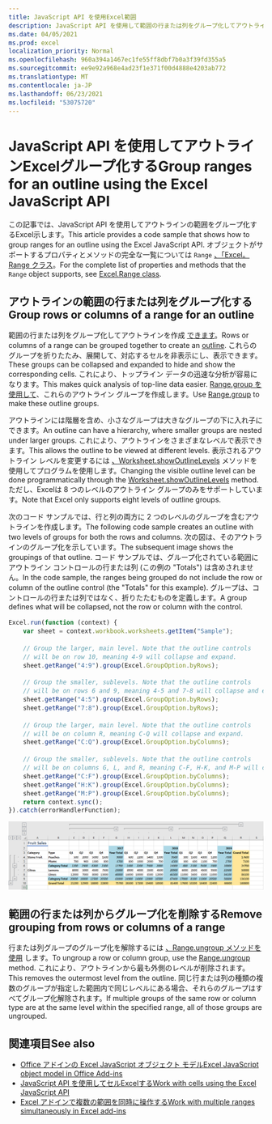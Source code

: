 ```yaml
---
title: JavaScript API を使用Excel範囲
description: JavaScript API を使用して範囲の行または列をグループ化してアウトラインを作成するExcel説明します。
ms.date: 04/05/2021
ms.prod: excel
localization_priority: Normal
ms.openlocfilehash: 960a394a1467ec1fe55ff8dbf7b0a3f39fd355a5
ms.sourcegitcommit: ee9e92a968e4ad23f1e371f00d4888e4203ab772
ms.translationtype: MT
ms.contentlocale: ja-JP
ms.lasthandoff: 06/23/2021
ms.locfileid: "53075720"
---
```

# <a name="group-ranges-for-an-outline-using-the-excel-javascript-api"></a><span data-ttu-id="9ee44-103">JavaScript API を使用してアウトラインExcelグループ化する</span><span class="sxs-lookup"><span data-stu-id="9ee44-103">Group ranges for an outline using the Excel JavaScript API</span></span>

<span data-ttu-id="9ee44-104">この記事では、JavaScript API を使用してアウトラインの範囲をグループ化するExcel示します。</span><span class="sxs-lookup"><span data-stu-id="9ee44-104">This article provides a code sample that shows how to group ranges for an outline using the Excel JavaScript API.</span></span> <span data-ttu-id="9ee44-105">オブジェクトがサポートするプロパティとメソッドの完全な一覧については `Range` [、「Excel。Range クラス](/javascript/api/excel/excel.range)。</span><span class="sxs-lookup"><span data-stu-id="9ee44-105">For the complete list of properties and methods that the `Range` object supports, see [Excel.Range class](/javascript/api/excel/excel.range).</span></span>

## <a name="group-rows-or-columns-of-a-range-for-an-outline"></a><span data-ttu-id="9ee44-106">アウトラインの範囲の行または列をグループ化する</span><span class="sxs-lookup"><span data-stu-id="9ee44-106">Group rows or columns of a range for an outline</span></span>

<span data-ttu-id="9ee44-107">範囲の行または列をグループ化してアウトラインを作成 [できます](https://support.office.com/article/Outline-group-data-in-a-worksheet-08CE98C4-0063-4D42-8AC7-8278C49E9AFF)。</span><span class="sxs-lookup"><span data-stu-id="9ee44-107">Rows or columns of a range can be grouped together to create an [outline](https://support.office.com/article/Outline-group-data-in-a-worksheet-08CE98C4-0063-4D42-8AC7-8278C49E9AFF).</span></span> <span data-ttu-id="9ee44-108">これらのグループを折りたたみ、展開して、対応するセルを非表示にし、表示できます。</span><span class="sxs-lookup"><span data-stu-id="9ee44-108">These groups can be collapsed and expanded to hide and show the corresponding cells.</span></span> <span data-ttu-id="9ee44-109">これにより、トップライン データの迅速な分析が容易になります。</span><span class="sxs-lookup"><span data-stu-id="9ee44-109">This makes quick analysis of top-line data easier.</span></span> <span data-ttu-id="9ee44-110">[Range.group を使用して](/javascript/api/excel/excel.range#group-groupoption-)、これらのアウトライン グループを作成します。</span><span class="sxs-lookup"><span data-stu-id="9ee44-110">Use [Range.group](/javascript/api/excel/excel.range#group-groupoption-) to make these outline groups.</span></span>

<span data-ttu-id="9ee44-111">アウトラインには階層を含め、小さなグループは大きなグループの下に入れ子にできます。</span><span class="sxs-lookup"><span data-stu-id="9ee44-111">An outline can have a hierarchy, where smaller groups are nested under larger groups.</span></span> <span data-ttu-id="9ee44-112">これにより、アウトラインをさまざまなレベルで表示できます。</span><span class="sxs-lookup"><span data-stu-id="9ee44-112">This allows the outline to be viewed at different levels.</span></span> <span data-ttu-id="9ee44-113">表示されるアウトライン レベルを変更するには [、Worksheet.showOutlineLevels](/javascript/api/excel/excel.worksheet#showoutlinelevels-rowlevels--columnlevels-) メソッドを使用してプログラムを使用します。</span><span class="sxs-lookup"><span data-stu-id="9ee44-113">Changing the visible outline level can be done programmatically through the [Worksheet.showOutlineLevels](/javascript/api/excel/excel.worksheet#showoutlinelevels-rowlevels--columnlevels-) method.</span></span> <span data-ttu-id="9ee44-114">ただし、Excelは 8 つのレベルのアウトライン グループのみをサポートしています。</span><span class="sxs-lookup"><span data-stu-id="9ee44-114">Note that Excel only supports eight levels of outline groups.</span></span>

<span data-ttu-id="9ee44-115">次のコード サンプルでは、行と列の両方に 2 つのレベルのグループを含むアウトラインを作成します。</span><span class="sxs-lookup"><span data-stu-id="9ee44-115">The following code sample creates an outline with two levels of groups for both the rows and columns.</span></span> <span data-ttu-id="9ee44-116">次の図は、そのアウトラインのグループ化を示しています。</span><span class="sxs-lookup"><span data-stu-id="9ee44-116">The subsequent image shows the groupings of that outline.</span></span> <span data-ttu-id="9ee44-117">コード サンプルでは、グループ化されている範囲にアウトライン コントロールの行または列 (この例の "Totals") は含めされません。</span><span class="sxs-lookup"><span data-stu-id="9ee44-117">In the code sample, the ranges being grouped do not include the row or column of the outline control (the "Totals" for this example).</span></span> <span data-ttu-id="9ee44-118">グループは、コントロールの行または列ではなく、折りたたむものを定義します。</span><span class="sxs-lookup"><span data-stu-id="9ee44-118">A group defines what will be collapsed, not the row or column with the control.</span></span>

```js
Excel.run(function (context) {
    var sheet = context.workbook.worksheets.getItem("Sample");

    // Group the larger, main level. Note that the outline controls
    // will be on row 10, meaning 4-9 will collapse and expand.
    sheet.getRange("4:9").group(Excel.GroupOption.byRows);

    // Group the smaller, sublevels. Note that the outline controls
    // will be on rows 6 and 9, meaning 4-5 and 7-8 will collapse and expand.
    sheet.getRange("4:5").group(Excel.GroupOption.byRows);
    sheet.getRange("7:8").group(Excel.GroupOption.byRows);

    // Group the larger, main level. Note that the outline controls
    // will be on column R, meaning C-Q will collapse and expand.
    sheet.getRange("C:Q").group(Excel.GroupOption.byColumns);

    // Group the smaller, sublevels. Note that the outline controls
    // will be on columns G, L, and R, meaning C-F, H-K, and M-P will collapse and expand.
    sheet.getRange("C:F").group(Excel.GroupOption.byColumns);
    sheet.getRange("H:K").group(Excel.GroupOption.byColumns);
    sheet.getRange("M:P").group(Excel.GroupOption.byColumns);
    return context.sync();
}).catch(errorHandlerFunction);
```

![2 つのレベルの 2 次元アウトラインを持つ範囲。](../images/excel-outline.png)

## <a name="remove-grouping-from-rows-or-columns-of-a-range"></a><span data-ttu-id="9ee44-120">範囲の行または列からグループ化を削除する</span><span class="sxs-lookup"><span data-stu-id="9ee44-120">Remove grouping from rows or columns of a range</span></span>

<span data-ttu-id="9ee44-121">行または列グループのグループ化を解除するには [、Range.ungroup メソッドを使用](/javascript/api/excel/excel.range#ungroup-groupoption-) します。</span><span class="sxs-lookup"><span data-stu-id="9ee44-121">To ungroup a row or column group, use the [Range.ungroup](/javascript/api/excel/excel.range#ungroup-groupoption-) method.</span></span> <span data-ttu-id="9ee44-122">これにより、アウトラインから最も外側のレベルが削除されます。</span><span class="sxs-lookup"><span data-stu-id="9ee44-122">This removes the outermost level from the outline.</span></span> <span data-ttu-id="9ee44-123">同じ行または列の種類の複数のグループが指定した範囲内で同じレベルにある場合、それらのグループはすべてグループ化解除されます。</span><span class="sxs-lookup"><span data-stu-id="9ee44-123">If multiple groups of the same row or column type are at the same level within the specified range, all of those groups are ungrouped.</span></span>

## <a name="see-also"></a><span data-ttu-id="9ee44-124">関連項目</span><span class="sxs-lookup"><span data-stu-id="9ee44-124">See also</span></span>

- [<span data-ttu-id="9ee44-125">Office アドインの Excel JavaScript オブジェクト モデル</span><span class="sxs-lookup"><span data-stu-id="9ee44-125">Excel JavaScript object model in Office Add-ins</span></span>](excel-add-ins-core-concepts.md)
- [<span data-ttu-id="9ee44-126">JavaScript API を使用してセルExcelする</span><span class="sxs-lookup"><span data-stu-id="9ee44-126">Work with cells using the Excel JavaScript API</span></span>](excel-add-ins-cells.md)
- [<span data-ttu-id="9ee44-127">Excel アドインで複数の範囲を同時に操作する</span><span class="sxs-lookup"><span data-stu-id="9ee44-127">Work with multiple ranges simultaneously in Excel add-ins</span></span>](excel-add-ins-multiple-ranges.md)
